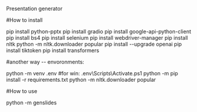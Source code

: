 Presentation generator

#How to install

pip install python-pptx
pip install gradio
pip install google-api-python-client
pip install bs4
pip install selenium 
pip install webdriver-manager
pip install nltk
python -m nltk.downloader popular
pip install --upgrade openai
pip install tiktoken
pip install transformers

#another way -- envoronments:

python -m venv .env
#for win:
.env\Scripts\Activate.ps1
python -m pip install -r requirements.txt
python -m nltk.downloader popular

#How to use

python -m genslides
